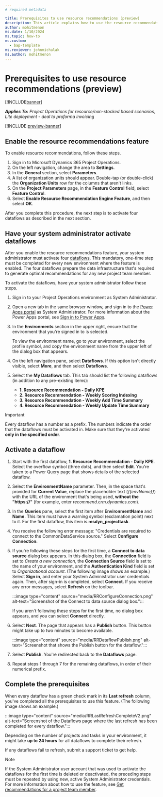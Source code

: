 ```yaml
---
# required metadata

title: Prerequisites to use resource recommendations (preview)
description: This article explains how to use the resource recommendations feature for the first time.
author: mohitmenon
ms.date: 1/10/2024
ms.topic: how-to
ms.custom: 
  - bap-template
ms.reviewer: johnmichalak
ms.author: mohitmenon
---
```


# Prerequisites to use resource recommendations (preview)

[!INCLUDE[banner](../includes/banner.md)]

_**Applies To:** Project Operations for resource/non-stocked based scenarios, Lite deployment - deal to proforma invoicing_

[!INCLUDE [preview-banner](../includes/preview-banner.md)]

## Enable the resource recommendations feature

To enable resource recommendations, follow these steps.

1. Sign in to Microsoft Dynamics 365 Project Operations.
1. On the left navigation, change the area to **Settings**.
1. In the **General** section, select **Parameters**.
1. A list of organization units should appear. Double-tap (or double-click) the **Organization Units** row for the columns that aren't links.
1. On the **Project Parameters** page, in the **Feature Control** field, select **Feature Control**.
1. Select **Enable Resource Recommendation Engine Feature**, and then select **OK**.

After you complete this procedure, the next step is to activate four dataflows as described in the next section.

## Have your system administrator activate dataflows 

After you enable the resource recommendations feature, your system administrator must activate four [dataflows](/power-apps/maker/data-platform/create-and-use-dataflows). This mandatory, one-time step must be completed for every new environment where the feature is enabled. The four dataflows prepare the data infrastructure that's required to generate optimal recommendations for any new project team member.

To activate the dataflows, have your system administrator follow these steps.

1. Sign in to your Project Operations environment as System Administrator.
1. Open a new tab in the same browser window, and sign in to the [Power Apps portal](https://make.powerapps.com) as System Administrator. For more information about the Power Apps portal, see [Sign in to Power Apps](/power-apps/maker/canvas-apps/sign-in-to-power-apps).
1. In the **Environments** section in the upper right, ensure that the environment that you're signed in to is selected.

    To view the environment name, go to your environment, select the profile symbol, and copy the environment name from the upper left of the dialog box that appears.

1. On the left navigation pane, select **Dataflows**. If this option isn't directly visible, select **More**, and then select **Dataflows**.
1. Select the **My Dataflows** tab. This tab should list the following dataflows (in addition to any pre-existing items):

    - **1. Resource Recommendation - Daily KPE**
    - **2. Resource Recommendation - Weekly Scoring Indexing**
    - **3. Resource Recommendation - Weekly Add Time Summary**
    - **4. Resource Recommendation - Weekly Update Time Summary**

> [!IMPORTANT]
> Every dataflow has a number as a prefix. The numbers indicate the order that the dataflows must be activated in. Make sure that they're activated **only in the specified order**.
## Activate a dataflow

1. Start with the first dataflow, **1. Resource Recommendation - Daily KPE**. Select the overflow symbol (three dots), and then select **Edit**. You're taken to a Power Query page that shows details of the selected dataflow.
1. Select the **EnvironmentName** parameter. Then, in the space that's provided for **Current Value**, replace the placeholder text (_\{\{envName\}\}_) with the URL of the environment that's being used, **without the "https://"** (for example, enter _recommend.crm.dynamics.com_).
1. In the **Queries** pane, select the first item after **EnvironmentName** and **Name**. This item must have a warning symbol (exclamation point) next to it. For the first dataflow, this item is **msdyn\_projecttask**.
1. You receive the following error message: "Credentials are required to connect to the CommonDataService source." Select **Configure Connection**.
1. If you're following these steps for the first time, a **Connect to data source** dialog box appears. In this dialog box, the **Connection** field is set to _Create a new connection_, the **Connection Source** field is set to the name of your environment, and the **Authentication Kind** field is set to _Organizational account_. (The following image shows an example.) Select **Sign in**, and enter your System Administrator user credentials again. Then, after sign-in is completed, select **Connect**. If you receive any error messages, select **Refresh** on the toolbar.

    :::image type="content" source="media/RRConfigureConnection.png" alt-text="Screenshot of the Connect to data source dialog box.":::

    If you aren't following these steps for the first time, no dialog box appears, and you can select **Connect** directly.

1. Select **Next**. The page that appears has a **Publish** button. This button might take up to two minutes to become available.

    :::image type="content" source="media/RRDataflowPublish.png" alt-text="Screenshot that shows the Publish button for the dataflow.":::

1. Select **Publish**. You're redirected back to the **Dataflows** page.
1. Repeat steps 1 through 7 for the remaining dataflows, in order of their numerical prefix.

## Complete the prerequisites

When every dataflow has a green check mark in its **Last refresh** column, you've completed all the prerequisites to use this feature. (The following image shows an example.)

:::image type="content" source="media/RRLastRefreshCompleteV2.png" alt-text="Screenshot of the Dataflows page where the last refresh has been completed for every dataflow.":::

Depending on the number of projects and tasks in your environment, it might take **up to 24 hours** for all dataflows to complete their refresh.

If any dataflows fail to refresh, submit a support ticket to get help.

> [!NOTE]
> If the System Administrator user account that was used to activate the dataflows for the first time is deleted or deactivated, the preceding steps must be repeated by using new, active System Administrator credentials.
For more information about how to use the feature, see [Get recommendations for a project team member](./get-recommendations-for-project-team-members.md).
